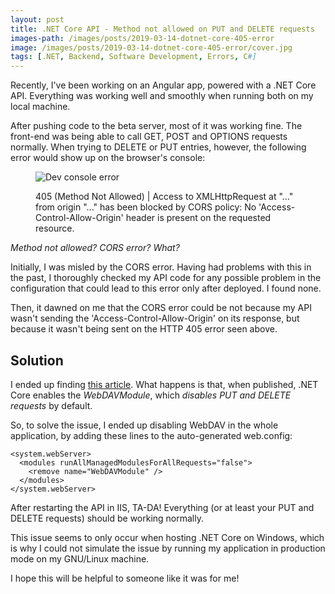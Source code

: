 ```yaml
---
layout: post
title: .NET Core API - Method not allowed on PUT and DELETE requests
images-path: /images/posts/2019-03-14-dotnet-core-405-error
image: /images/posts/2019-03-14-dotnet-core-405-error/cover.jpg
tags: [.NET, Backend, Software Development, Errors, C#]
---
```


Recently, I've been working on an Angular app, powered with a .NET Core API. Everything was working well and smoothly when running both on my local machine.

After pushing code to the beta server, most of it was working fine. The front-end was being able to call GET, POST and OPTIONS requests normally. When trying to DELETE or PUT entries, however, the following error would show up on the browser's console:

<figure markdown="1">

![Dev console error]({{page.images-path}}/post1.jpg)

<figcaption>405 (Method Not Allowed) | Access to XMLHttpRequest at "..." from origin "..." has been blocked by CORS policy: No 'Access-Control-Allow-Origin' header is present on the requested resource.</figcaption>
</figure>

_Method not allowed? CORS error? What?_

Initially, I was misled by the CORS error. Having had problems with this in the past, I thoroughly checked my API code for any possible problem in the configuration that could lead to this error only after deployed. I found none.

Then, it dawned on me that the CORS error could be not because my API wasn't sending the 'Access-Control-Allow-Origin' on its response, but because it wasn't being sent on the HTTP 405 error seen above.

## Solution

I ended up finding [this article](https://www.ryadel.com/en/error-405-methods-not-allowed-asp-net-core-put-delete-requests/). What happens is that, when published, .NET Core enables the _WebDAVModule_, which _disables PUT and DELETE requests_ by default.

So, to solve the issue, I ended up disabling WebDAV in the whole application, by adding these lines to the auto-generated web.config:

```
<system.webServer>
  <modules runAllManagedModulesForAllRequests="false">
    <remove name="WebDAVModule" />
  </modules>
</system.webServer>
```

After restarting the API in IIS, TA-DA! Everything (or at least your PUT and DELETE requests) should be working normally.

This issue seems to only occur when hosting .NET Core on Windows, which is why I could not simulate the issue by running my application in production mode on my GNU/Linux machine.

I hope this will be helpful to someone like it was for me!